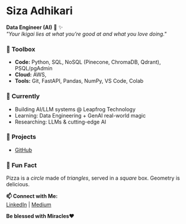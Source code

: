 # Siza Adhikari  
**Data Engineer (AI)** 🤖 ✨  
*"Your Ikigai lies at what you’re good at and what you love doing."*  

### 🔧 **Toolbox**  
- **Code:** Python, SQL, NoSQL (Pinecone, ChromaDB, Qdrant), PSQL/pgAdmin  
- **Cloud:** AWS, 
- **Tools:** Git, FastAPI, Pandas, NumPy, VS Code, Colab  

### 🌱 **Currently**  
- Building AI/LLM systems @ Leapfrog Technology  
- Learning: Data Engineering + GenAI real-world magic 
- Researching: LLMs & cutting-edge AI  

### 🎯 **Projects**  
- [GitHub](https://github.com/Si-za1)

### 🍕 **Fun Fact**  
Pizza is a *circle* made of *triangles*, served in a *square* box. Geometry is delicious.  

**📫 Connect with Me:**  
[LinkedIn](https://www.linkedin.com/in/siza-adhikari-2a9574199/) | [Medium](https://starter-startler.medium.com/)

**Be blessed with Miracles❤️**
